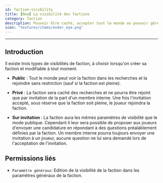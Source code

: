 ```yaml
---
id: faction-visibility
title: [New] La visibilité des factions
category: faction
description: Pouvoir être caché, accepter tout le monde ou pouvoir gérer des campagnes de recrutements, c'est ca la force des visibilités de faction !
icon: "textures/items/ender_eye.png"
---
```

___
## Introduction

Il existe trois types de visibilités de faction, à choisir lorsqu'on créer sa faction et modifiable à tout moment.

- **Public** : Tout le monde peut voir la faction dans les recherches et la rejoindre sans restriction (sauf si la faction est pleine).

- **Privé** : La faction sera caché des recherches et ne pourra être rejoint que par invitation de la part d'un membre interne. Une fois l'invitation accepté, sous réserve que la faction soit pleine, le joueur rejoindra la faction.

- **Sur invitation** : La faction aura les mêmes paramètres de visibilité que le mode publique. Cependant il leur sera possible de proposer aux joueurs d'envoyer une candidature en répondant à des questions préalablement définies par la faction. Un membre interne pourra toujours envoyer une invitation à un joueur, aucune question ne lui sera demandé lors de l'acceptation de l'invitation.

## Permissions liés

- ``Paramètre généraux``: Edition de la visibilité de la faction dans les paramètres généraux de la faction.